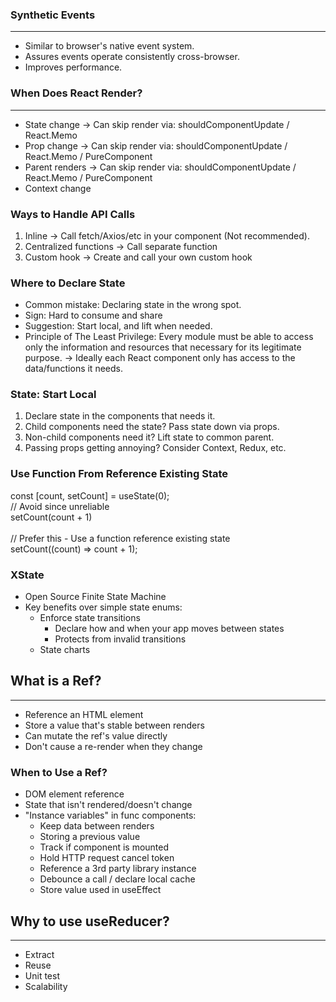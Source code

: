 ### Synthetic Events

________________________________________________________________

* Similar to browser's native event system.
* Assures events operate consistently cross-browser.
* Improves performance.

### When Does React Render?

________________________________________________________________

* State change -> Can skip render via: shouldComponentUpdate / React.Memo
* Prop change -> Can skip render via: shouldComponentUpdate / React.Memo / PureComponent
* Parent renders -> Can skip render via: shouldComponentUpdate / React.Memo / PureComponent
* Context change

### Ways to Handle API Calls

1. Inline -> Call fetch/Axios/etc in your component (Not recommended).
2. Centralized functions -> Call separate function
3. Custom hook -> Create and call your own custom hook

### Where to Declare State

* Common mistake: Declaring state in the wrong spot.
* Sign: Hard to consume and share
* Suggestion: Start local, and lift when needed.
* Principle of The Least Privilege: Every module must be able to access only the information and resources that
  necessary for its legitimate purpose. -> Ideally each React component only has access to the data/functions it needs.

### State: Start Local

1. Declare state in the components that needs it.
2. Child components need the state? Pass state down via props.
3. Non-child components need it? Lift state to common parent.
4. Passing props getting annoying? Consider Context, Redux, etc.

### Use Function From Reference Existing State

const [count, setCount] = useState(0);<br/>
// Avoid since unreliable<br/>
setCount(count + 1)<br/><br/>
// Prefer this - Use a function reference existing state<br/>
setCount((count) => count + 1);

### XState

* Open Source Finite State Machine
* Key benefits over simple state enums:
    * Enforce state transitions
        * Declare how and when your app moves between states
        * Protects from invalid transitions
    * State charts

## What is a Ref?

___

* Reference an HTML element
* Store a value that's stable between renders
* Can mutate the ref's value directly
* Don't cause a re-render when they change

### When to Use a Ref?

* DOM element reference
* State that isn't rendered/doesn't change
* "Instance variables" in func components:
    * Keep data between renders
    * Storing a previous value
    * Track if component is mounted
    * Hold HTTP request cancel token
    * Reference a 3rd party library instance
    * Debounce a call / declare local cache
    * Store value used in useEffect

## Why to use useReducer?

________________________________________________________________

* Extract
* Reuse
* Unit test
* Scalability